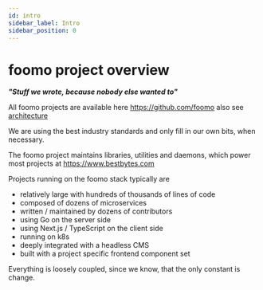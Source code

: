 ```yaml
---
id: intro
sidebar_label: Intro
sidebar_position: 0
---
```

# foomo project overview

___"Stuff we wrote, because nobody else wanted to"___

All foomo projects are available here https://github.com/foomo also see [architecture](architecture) 

We are using the best industry standards and only fill in our own bits, when necessary.

The foomo project maintains libraries, utilities and daemons, which power most projects at https://www.bestbytes.com

Projects running on the foomo stack typically are

- relatively large with hundreds of thousands of lines of code
- composed of dozens of microservices
- written / maintained by dozens of contributors
- using Go on the server side
- using Next.js / TypeScript on the client side
- running on k8s
- deeply integrated with a headless CMS
- built with a project specific frontend component set

Everything is loosely coupled, since we know, that the only constant is change.




